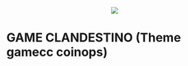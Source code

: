 <div align="center">
<img src=https://yt3.ggpht.com/KCfVSn0CT8SCHZQkTGtZhXmr2Zem7lhiSj0Y8v2pRuZySE451SOLMFdVOn3--xABU2MiV8f_Dg=s108-c-k-c0x00ffffff-no-rj />
</div>

# GAME CLANDESTINO (Theme gamecc coinops)
